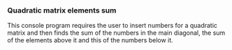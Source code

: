 ### Quadratic matrix elements sum
This console program requires the user to insert numbers for a quadratic matrix and then finds the sum of the numbers in the main diagonal, the sum of the elements above it and this of the numbers below it.